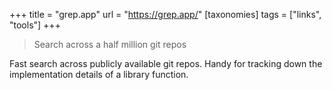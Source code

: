 +++
title = "grep.app"
url = "https://grep.app/"
[taxonomies]
tags = ["links", "tools"]
+++

> Search across a half million git repos

Fast search across publicly available git repos. Handy for tracking down the implementation details of a library function.
